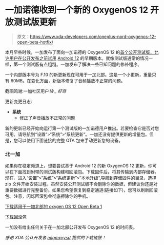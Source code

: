 # 一加诺德收到一个新的 OxygenOS 12 开放测试版更新

> 原文：<https://www.xda-developers.com/oneplus-nord-oxygenos-12-open-beta-hotfix/>

本月早些时候，一加发布了面向一加诺德的 OxygenOS 12 的[首个公开测试版，允许用户在公开发布之前试用](https://www.xda-developers.com/oxygenos-12-open-beta-android-12-oneplus-nord/) [Android 12](https://www.xda-developers.com/android-12/) 的早期版本。就像测试版通常的情况一样，第一个测试版有点粗糙。一加发布了解决一些已知问题的修补程序。

一个内部版本号为 F.10 的新更新现在可用于一加北部。这是一个小更新，重量只有 60MB。在变化方面，新版本修复了音频播放不正常的问题。

截图鸣谢:一加社区用户*快 _ 好奇*

更新变更日志:

*   **系统**
    *   修正了声音播放不正常的问题

新的更新已经开始向运行第一个测试版的一加诺德用户推出。若要检查它是否对您可用，请导航到“设置”>“系统”>“系统更新”。一加还没有提供更新的增量包。但是，您可以使用下面链接的完整 OTA 包来手动更新您的设备。

### 北一加

如果你在稳定频道上，想要尝试基于 Android 12 的新 OxygenOS 12 更新，你可以在下面找到附带的测试版构建和回滚包。下载固件后，将其传输到内部存储器。现在，进入“设置”>“系统”>“系统更新”>“本地升级”,导航到存储固件的目录，选择 zip 文件开始安装过程。虽然安装公开测试版不会删除你的数据，但建议你还是对重要数据进行完整备份。如果您希望恢复到稳定通道(链接如下)，您可以刷新回滚包。注意，闪烁回滚包会彻底擦除你的手机。

[下载适用于一加北部的 oxygen OS 12 Open Beta 1](https://oxygenos.oneplus.net/AC2001_11_F_OTA_2090_all_ad468c_00011011.zip)

[下载回滚包](https://oxygenos.oneplus.net/NordOxygen_14.I.25_OTA_0250_all_2201171943_downgrade_347e133266814951.zip)

一加没有给出任何关于在一加北部公开发布 OxygenOS 12 的时间表。

*感谢 XDA 公认开发者 [mlgmxyysd](https://forum.xda-developers.com/m/mlgmxyysd.8430637/) 提供的下载链接！*